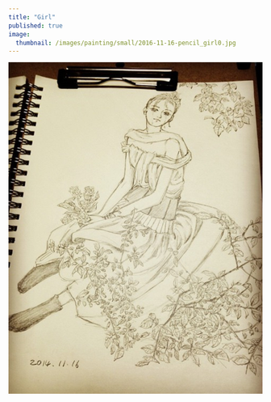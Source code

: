 ```yaml
---
title: "Girl"
published: true
image: 
  thumbnail: /images/painting/small/2016-11-16-pencil_girl0.jpg
---
```

<img src="/images/painting/2016-11-16-pencil_girl0.jpg">

